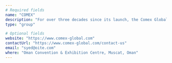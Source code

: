 ```yaml
---
# Required fields
name: "COMEX"
description: "For over three decades since its launch, the Comex Global Technology Show has been a contributing force through providing a platform to showcase technological advancement in the Sultanate of Oman."
type: "group"

# Optional fields
website: "https://www.comex-global.com"
contactUrl: "https://www.comex-global.com/contact-us"
email: "syed@oite.com"
where: "Oman Convention & Exhibition Centre, Muscat, Oman"
---
```

